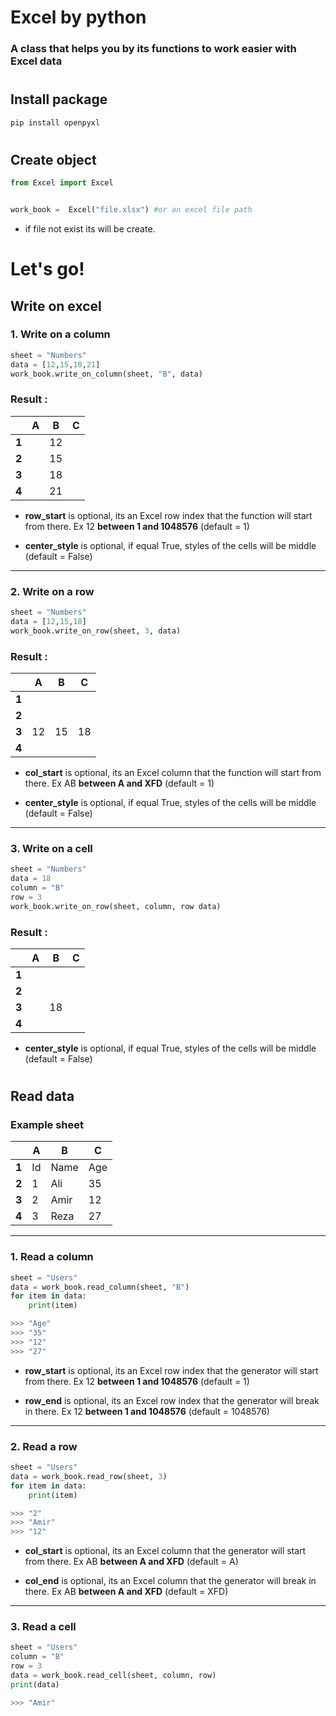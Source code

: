 # Excel by python

### A class that helps you by its functions to work easier with Excel data

#

## Install package

```bash
pip install openpyxl
```

#

## Create object

```python
from Excel import Excel


work_book =  Excel("file.xlsx") #or an excel file path
```

- if file not exist its will be create.

#

# Let's go!

## Write on excel

### 1. Write on a column

```python
sheet = "Numbers"
data = [12,15,18,21]
work_book.write_on_column(sheet, "B", data)

```

### Result :

|       | A   | B   | C   |
| ----- | --- | --- | --- |
| **1** |     | 12  |     |
| **2** |     | 15  |     |
| **3** |     | 18  |     |
| **4** |     | 21  |     |

* **row_start** is optional, its an Excel row index that the function will start from there. Ex 12 **between 1 and 1048576** (default = 1)

* **center_style** is optional, if equal True, styles of the cells will be middle (default = False)
---


### 2. Write on a row

```python
sheet = "Numbers"
data = [12,15,18]
work_book.write_on_row(sheet, 3, data)
```

### Result :

|       | A   | B   | C   |
| ----- | --- | --- | --- |
| **1** |     |     |     |
| **2** |     |     |     |
| **3** | 12  | 15  | 18  |
| **4** |     |     |     |

* **col_start** is optional, its an Excel column that the function will start from there. Ex AB **between A and XFD** (default = 1)

* **center_style** is optional, if equal True, styles of the cells will be middle (default = False)

---

### 3. Write on a cell

```python
sheet = "Numbers"
data = 18
column = "B"
row = 3
work_book.write_on_row(sheet, column, row data)
```

### Result :

|       | A   | B   | C   |
| ----- | --- | --- | --- |
| **1** |     |     |     |
| **2** |     |     |     |
| **3** |     | 18  |     |
| **4** |     |     |     |

* **center_style** is optional, if equal True, styles of the cells will be middle (default = False)

#

## Read data

### Example sheet

|       | A   | B    | C   |
| ----- | --- | ---- | --- |
| **1** | Id  | Name | Age |
| **2** | 1   | Ali  | 35  |
| **3** | 2   | Amir | 12  |
| **4** | 3   | Reza | 27  |

---

### 1. Read a column

```python
sheet = "Users"
data = work_book.read_column(sheet, "B")
for item in data:
    print(item)

>>> "Age"
>>> "35"
>>> "12"
>>> "27"
```
* **row_start** is optional, its an Excel row index that the generator will start from there. Ex 12 **between 1 and 1048576** (default = 1)

* **row_end** is optional, its an Excel row index that the generator will break in there. Ex 12 **between 1 and 1048576** (default = 1048576)
---

### 2. Read a row

```python
sheet = "Users"
data = work_book.read_row(sheet, 3)
for item in data:
    print(item)

>>> "2"
>>> "Amir"
>>> "12"
```
* **col_start** is optional, its an Excel column that the generator will start from there. Ex AB **between A and XFD** (default = A)

* **col_end** is optional, its an Excel column that the generator will break in there. Ex AB **between A and XFD** (default = XFD)
---

### 3. Read a cell

```python
sheet = "Users"
column = "B"
row = 3
data = work_book.read_cell(sheet, column, row)
print(data)

>>> "Amir"
```
